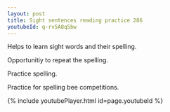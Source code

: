 ```yaml
---
layout: post
title: Sight sentences reading practice 286
youtubeId: q-rv5A8q5bw
---
```

 
 
Helps to learn sight words and their spelling.

Opportunitiy to repeat the spelling. 

Practice spelling. 
 
Practice for spelling bee competitions. 
 
{% include youtubePlayer.html id=page.youtubeId %}
 
 
